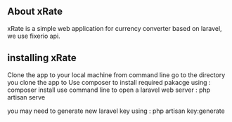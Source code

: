 
## About xRate

xRate is a simple web application for currency converter based on laravel, we use fixerio api. 

## installing xRate
Clone the app to your local machine
from command line go to the directory you clone the app to
Use composer to install required pakacge using : composer install
use command line to open a laravel web server : php artisan serve

you may need to generate new laravel key using :
php artisan key:generate